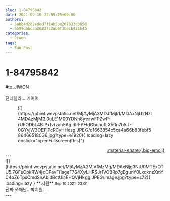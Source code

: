 ```yaml
---
slug: 1-84795842
date: 2021-09-10 22:59:25+09:00
authors:
  - 5abb4d282eded7f14b5be207833c3858
  - 6599dbbcaa26237c2ab0f3becb421b45
categories:
  - Jiwon
tags:
  - Fan Post
---
```


# 1-84795842

<div class="post-container" markdown="1">
<div class="content-container md-sidebar__scrollwrap" markdown="1">

\#to_JIWON<br><br>젼데렐라... 기여어
<figure markdown="1">
![](https://phinf.wevpstatic.net/MjAyMjA3MDJfMjk1/MDAxNjU2NzI4MDAzMjM3.0uLE1M00YDNh8yeawFPZwP-rUhODbL4BIPxfvfzah5Ag.dIrFPHdGbuhufLXh0n7b5J-0GYyjW3OEFjPcRCyHHesg.JPEG/d1663854c5ca4a66b83fbbf586466518036.jpg?type=e1920){ loading=lazy onclick="openFullscreen(this)"}
</figure>


</div>
</div>

<div style="text-align: right;" markdown="1">
<a href="https://weverse.io/fromis9/fanpost/1-84795842" style="text-align: right;">:material-share:{.big-emoji}</a>
</div>
---

<div class="comments-container md-sidebar__scrollwrap" markdown="1">
<div class="comment" markdown="1">
<div class='id-container' markdown="1">
![](https://phinf.wevpstatic.net/MjAyMzA2MjVfMzMg/MDAxNjg3NjU0MTExOTU5.7GFeCpkRW4jdCPevFi1sgeF7S4XyLHRSJr1VOBRp7gEg.mY0LxqknzXmYC4oZ6TpxCmdSnAbldBctUiaEHQVjHkgg.JPEG/image.jpg?type=s72){ loading=lazy }
**<span class="artist">지원</span>** <small>Sep 10 2021, 23:01</small><br>
</div>
<div class='comment-body' markdown="1">
진짜 쪼깨난.. 박지원..
</div>
</div>
</div>
---
